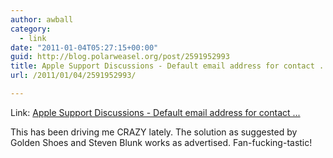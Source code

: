 ```yaml
---
author: awball
category:
  - link
date: "2011-01-04T05:27:15+00:00"
guid: http://blog.polarweasel.org/post/2591952993
title: Apple Support Discussions - Default email address for contact ...
url: /2011/01/04/2591952993/

---
```

Link: [Apple Support Discussions - Default email address for contact ...](http://discussions.apple.com/message.jspa?messageID=11180128)

This has been driving me CRAZY lately. The solution as suggested by Golden Shoes and Steven Blunk works as advertised. Fan-fucking-tastic!
